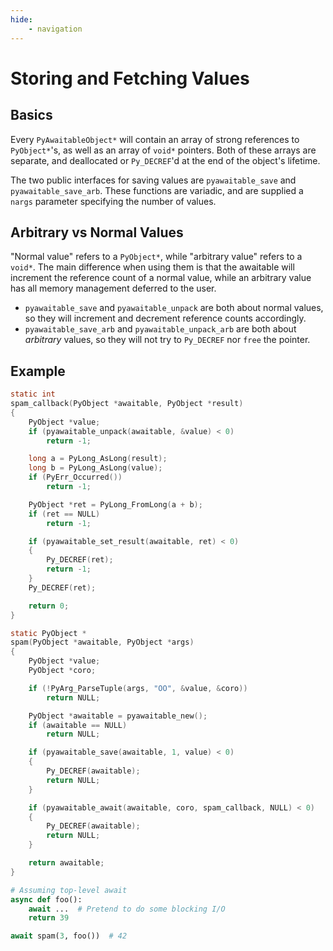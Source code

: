 ```yaml
---
hide:
    - navigation
---
```


# Storing and Fetching Values

## Basics

Every `PyAwaitableObject*` will contain an array of strong references to `PyObject*`'s, as well as an array of `void*` pointers. Both of these arrays are separate, and deallocated or `Py_DECREF`'d at the end of the object's lifetime.

The two public interfaces for saving values are `pyawaitable_save` and `pyawaitable_save_arb`. These functions are variadic, and are supplied a `nargs` parameter specifying the number of values.

## Arbitrary vs Normal Values

"Normal value" refers to a `PyObject*`, while "arbitrary value" refers to a `void*`. The main difference when using them is that the awaitable will increment the reference count of a normal value, while an arbitrary value has all memory management deferred to the user.

-   `pyawaitable_save` and `pyawaitable_unpack` are both about normal values, so they will increment and decrement reference counts accordingly.
-   `pyawaitable_save_arb` and `pyawaitable_unpack_arb` are both about _arbitrary_ values, so they will not try to `Py_DECREF` nor `free` the pointer.

## Example

```c
static int
spam_callback(PyObject *awaitable, PyObject *result)
{
    PyObject *value;
    if (pyawaitable_unpack(awaitable, &value) < 0)
        return -1;

    long a = PyLong_AsLong(result);
    long b = PyLong_AsLong(value);
    if (PyErr_Occurred())
        return -1;

    PyObject *ret = PyLong_FromLong(a + b);
    if (ret == NULL)
        return -1;

    if (pyawaitable_set_result(awaitable, ret) < 0)
    {
        Py_DECREF(ret);
        return -1;
    }
    Py_DECREF(ret);

    return 0;
}

static PyObject *
spam(PyObject *awaitable, PyObject *args)
{
    PyObject *value;
    PyObject *coro;

    if (!PyArg_ParseTuple(args, "OO", &value, &coro))
        return NULL;

    PyObject *awaitable = pyawaitable_new();
    if (awaitable == NULL)
        return NULL;

    if (pyawaitable_save(awaitable, 1, value) < 0)
    {
        Py_DECREF(awaitable);
        return NULL;
    }

    if (pyawaitable_await(awaitable, coro, spam_callback, NULL) < 0)
    {
        Py_DECREF(awaitable);
        return NULL;
    }

    return awaitable;
}
```

```py
# Assuming top-level await
async def foo():
    await ...  # Pretend to do some blocking I/O
    return 39

await spam(3, foo())  # 42
```
